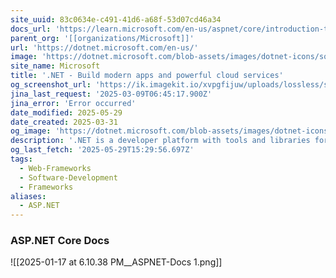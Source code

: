 ```yaml
---
site_uuid: 83c0634e-c491-41d6-a68f-53d07cd46a34
docs_url: 'https://learn.microsoft.com/en-us/aspnet/core/introduction-to-aspnet-core?view=aspnetcore-9.0'
parent_org: '[[organizations/Microsoft]]'
url: 'https://dotnet.microsoft.com/en-us/'
image: 'https://dotnet.microsoft.com/blob-assets/images/dotnet-icons/square.png'
site_name: Microsoft
title: '.NET - Build modern apps and powerful cloud services'
og_screenshot_url: 'https://ik.imagekit.io/xvpgfijuw/uploads/lossless/screenshots/20250529_DotNET_og_screenshot.jpeg'
jina_last_request: '2025-03-09T06:45:17.900Z'
jina_error: 'Error occurred'
date_modified: 2025-05-29
date_created: 2025-03-31
og_image: 'https://dotnet.microsoft.com/blob-assets/images/dotnet-icons/square.png'
description: '.NET is a developer platform with tools and libraries for building any type of app, including web, mobile, desktop, games, IoT, cloud, and microservices.'
og_last_fetch: '2025-05-29T15:29:56.697Z'
tags:
  - Web-Frameworks
  - Software-Development
  - Frameworks
aliases:
  - ASP.NET
---
```


### ASP.NET Core Docs
![[2025-01-17 at 6.10.38 PM__ASPNET-Docs 1.png]]